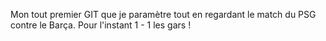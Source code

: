 Mon tout premier GIT que je paramètre tout en regardant le match du PSG contre le Barça.
Pour l'instant 1 - 1 les gars !
